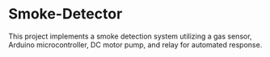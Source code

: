 # Smoke-Detector
This project implements a smoke detection system utilizing a gas sensor, Arduino microcontroller, DC motor pump, and relay for automated response.
